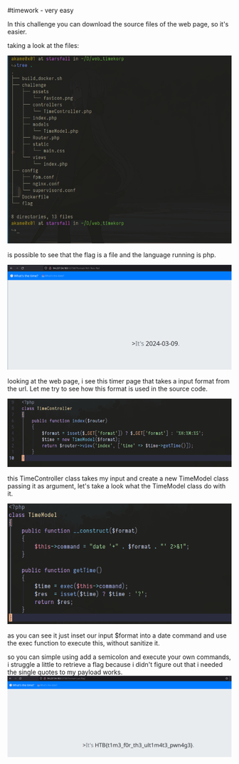 #timework - very easy

In this challenge you can download the source files of the web page, so it's easier.

taking a look at the files:

![](attachments/Pasted%20image%2020240309224720.png)

is possible to see that the flag is a file and the language running is php.

![](attachments/Pasted%20image%2020240309224826.png)

looking at the web page, i see this timer page that takes a input format from the url. Let me try to see how this format is used in the source code.

![](attachments/Pasted%20image%2020240309224937.png)

this TimeController class takes my input and create a new TimeModel class passing it as argument, let's take a look what the TimeModel class do with it.

![](attachments/Pasted%20image%2020240309225045.png)

as you can see it just inset our input $format into a date command and use the exec function to execute this, without sanitize it.

so you can simple using add a semicolon and execute your own commands, i struggle a little to retrieve a flag because i didn't figure out that i needed the single quotes to my payload works.
![](attachments/Pasted%20image%2020240309225330.png)
